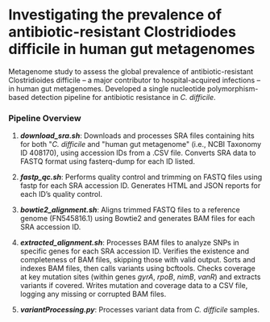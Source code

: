 # Investigating the prevalence of antibiotic-resistant Clostridiodes difficile in human gut metagenomes

Metagenome study to assess the global prevalence of antibiotic-resistant Clostridioides difficile – a major contributor to hospital-acquired infections – in human gut metagenomes. Developed a single nucleotide polymorphism-based detection pipeline for antibiotic resistance in *C. difficile*.

### Pipeline Overview
1. **_download_sra.sh_**: Downloads and processes SRA files containing hits for both "_C. difficile_ and "human gut metagenome" (i.e., NCBI Taxonomy ID 408170), using accession IDs from a .CSV file. Converts SRA data to FASTQ format using fasterq-dump for each ID listed.

2. **_fastp_qc.sh_**: Performs quality control and trimming on FASTQ files using fastp for each SRA accession ID. Generates HTML and JSON reports for each ID’s quality control.

3. **_bowtie2_alignment.sh_**: Aligns trimmed FASTQ files to a reference genome (FN545816.1) using Bowtie2 and generates BAM files for each SRA accession ID.

4. **_extracted_alignment.sh_**: Processes BAM files to analyze SNPs in specific genes for each SRA accession ID. Verifies the existence and completeness of BAM files, skipping those with valid output. Sorts and indexes BAM files, then calls variants using bcftools. Checks coverage at key mutation sites (within genes _gyrA_, _rpoB_, _nimB_, _vanR_) and extracts variants if covered. Writes mutation and coverage data to a CSV file, logging any missing or corrupted BAM files.

5. **_variantProcessing.py_**: Processes variant data from _C. difficile_ samples.
